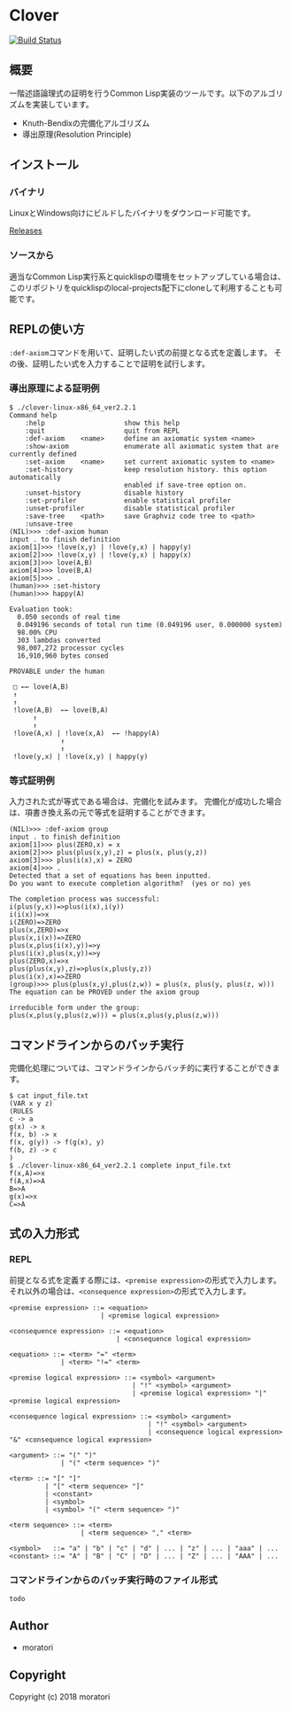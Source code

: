 # Clover

[![Build Status](https://travis-ci.org/moratori/clover.svg?branch=master)](https://travis-ci.org/moratori/clover)

## 概要

一階述語論理式の証明を行うCommon Lisp実装のツールです。以下のアルゴリズムを実装しています。
* Knuth-Bendixの完備化アルゴリズム
* 導出原理(Resolution Principle)

## インストール

### バイナリ

LinuxとWindows向けにビルドしたバイナリをダウンロード可能です。

[Releases](https://github.com/moratori/clover/releases)

### ソースから

適当なCommon Lisp実行系とquicklispの環境をセットアップしている場合は、  
このリポジトリをquicklispのlocal-projects配下にcloneして利用することも可能です。


## REPLの使い方

`:def-axiom`コマンドを用いて、証明したい式の前提となる式を定義します。
その後、証明したい式を入力することで証明を試行します。

### 導出原理による証明例

```
$ ./clover-linux-x86_64_ver2.2.1
Command help
    :help                    show this help
    :quit                    quit from REPL
    :def-axiom    <name>     define an axiomatic system <name>
    :show-axiom              enumerate all axiomatic system that are currently defined
    :set-axiom    <name>     set current axiomatic system to <name>
    :set-history             keep resolution history. this option automatically
                             enabled if save-tree option on.
    :unset-history           disable history
    :set-profiler            enable statistical profiler
    :unset-profiler          disable statistical profiler
    :save-tree    <path>     save Graphviz code tree to <path>
    :unsave-tree
(NIL)>>> :def-axiom human
input . to finish definition
axiom[1]>>> !love(x,y) | !love(y,x) | happy(y)
axiom[2]>>> !love(x,y) | !love(y,x) | happy(x)
axiom[3]>>> love(A,B)
axiom[4]>>> love(B,A)
axiom[5]>>> .
(human)>>> :set-history
(human)>>> happy(A)

Evaluation took:
  0.050 seconds of real time
  0.049196 seconds of total run time (0.049196 user, 0.000000 system)
  98.00% CPU
  303 lambdas converted
  98,007,272 processor cycles
  16,910,960 bytes consed

PROVABLE under the human

 □ ←← love(A,B)
 ↑
 ↑
 !love(A,B)  ←← love(B,A)
      ↑
      ↑
 !love(A,x) | !love(x,A)  ←← !happy(A)
             ↑
             ↑
 !love(y,x) | !love(x,y) | happy(y)
```

### 等式証明例

入力された式が等式である場合は、完備化を試みます。
完備化が成功した場合は、項書き換え系の元で等式を証明することができます。

```
(NIL)>>> :def-axiom group
input . to finish definition
axiom[1]>>> plus(ZERO,x) = x
axiom[2]>>> plus(plus(x,y),z) = plus(x, plus(y,z))
axiom[3]>>> plus(i(x),x) = ZERO
axiom[4]>>> .
Detected that a set of equations has been inputted.
Do you want to execute completion algorithm?  (yes or no) yes

The completion process was successful:
i(plus(y,x))=>plus(i(x),i(y))
i(i(x))=>x
i(ZERO)=>ZERO
plus(x,ZERO)=>x
plus(x,i(x))=>ZERO
plus(x,plus(i(x),y))=>y
plus(i(x),plus(x,y))=>y
plus(ZERO,x)=>x
plus(plus(x,y),z)=>plus(x,plus(y,z))
plus(i(x),x)=>ZERO
(group)>>> plus(plus(x,y),plus(z,w)) = plus(x, plus(y, plus(z, w)))
The equation can be PROVED under the axiom group

irreducible form under the group:
plus(x,plus(y,plus(z,w))) = plus(x,plus(y,plus(z,w)))
```

## コマンドラインからのバッチ実行

完備化処理については、コマンドラインからバッチ的に実行することができます。

```
$ cat input_file.txt
(VAR x y z)
(RULES
c -> a
g(x) -> x
f(x, b) -> x
f(x, g(y)) -> f(g(x), y)
f(b, z) -> c
)
$ ./clover-linux-x86_64_ver2.2.1 complete input_file.txt
f(x,A)=>x
f(A,x)=>A
B=>A
g(x)=>x
C=>A
```

## 式の入力形式

### REPL

前提となる式を定義する際には、`<premise expression>`の形式で入力します。
それ以外の場合は、`<consequence expression>`の形式で入力します。


```
<premise expression> ::= <equation> 
                       | <premise logical expression>

<consequence expression> ::= <equation>
                           | <consequence logical expression>
```

```
<equation> ::= <term> "=" <term> 
             | <term> "!=" <term>

<premise logical expression> ::= <symbol> <argument>
                               | "!" <symbol> <argument>
                               | <premise logical expression> "|" <premise logical expression>

<consequence logical expression> ::= <symbol> <argument>
                                   | "!" <symbol> <argument>
                                   | <consequence logical expression> "&" <consequence logical expression>

<argument> ::= "(" ")"
             | "(" <term sequence> ")"

<term> ::= "[" "]"
         | "[" <term sequence> "]"
         | <constant>
         | <symbol>
         | <symbol> "(" <term sequence> ")"

<term sequence> ::= <term>
                  | <term sequence> "," <term>

<symbol>   ::= "a" | "b" | "c" | "d" | ... | "z" | ... | "aaa" | ...
<constant> ::= "A" | "B" | "C" | "D" | ... | "Z" | ... | "AAA" | ...

```

### コマンドラインからのバッチ実行時のファイル形式

```
todo
```

## Author

* moratori

## Copyright

Copyright (c) 2018 moratori
